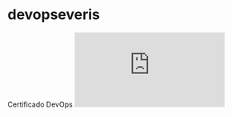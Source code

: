 # devopseveris
Certificado DevOps
![DevOps certificate](https://github.com/dflr10/devopseveris/blob/main/Certificado-DevOps-everis.pdf)

